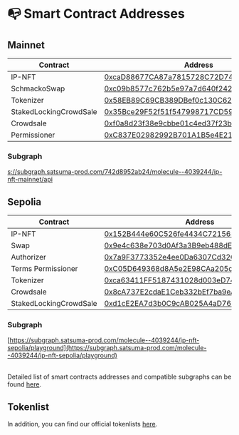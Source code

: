 # 📭 Smart Contract Addresses

## Mainnet

<table><thead><tr><th width="302">Contract</th><th width="434">Address</th></tr></thead><tbody><tr><td>IP-NFT</td><td><a href="https://etherscan.io/address/0xcaD88677CA87a7815728C72D74B4ff4982d54Fc1#code">0xcaD88677CA87a7815728C72D74B4ff4982d54Fc1</a></td></tr><tr><td>SchmackoSwap</td><td><a href="https://etherscan.io/address/0xc09b8577c762b5e97a7d640f242e1d9bfaa7eb9d#code">0xc09b8577c762b5e97a7d640f242e1d9bfaa7eb9d</a></td></tr><tr><td>Tokenizer</td><td><a href="https://etherscan.io/address/0x58EB89C69CB389DBef0c130C6296ee271b82f436">0x58EB89C69CB389DBef0c130C6296ee271b82f436</a></td></tr><tr><td>StakedLockingCrowdSale</td><td><a href="https://etherscan.io/address/0x35Bce29F52f51f547998717CD598068Afa2B29B7">0x35Bce29F52f51f547998717CD598068Afa2B29B7</a></td></tr><tr><td>Crowdsale</td><td><a href="https://etherscan.io/address/0xf0a8d23f38e9cbbe01c4ed37f23bd519b65bc6c2#code">0xf0a8d23f38e9cbbe01c4ed37f23bd519b65bc6c2</a></td></tr><tr><td>Permissioner</td><td><a href="https://etherscan.io/address/0xC837E02982992B701A1B5e4E21fA01cEB0a628fA#code">0xC837E02982992B701A1B5e4E21fA01cEB0a628fA</a></td></tr></tbody></table>

### **Subgraph**

[s://subgraph.satsuma-prod.com/742d8952ab24/molecule--4039244/ip-nft-mainnet/api](https://subgraph.satsuma-prod.com/742d8952ab24/molecule--4039244/ip-nft-mainnet/api)



## Sepolia

<table><thead><tr><th width="300">Contract</th><th width="445">Address</th></tr></thead><tbody><tr><td>IP-NFT</td><td><a href="https://sepolia.etherscan.io/address/0x152B444e60C526fe4434C721561a077269FcF61a">0x152B444e60C526fe4434C721561a077269FcF61a</a></td></tr><tr><td>Swap</td><td><a href="https://sepolia.etherscan.io/address/0x9e4c638e703d0Af3a3B9eb488dE79A16d402698f">0x9e4c638e703d0Af3a3B9eb488dE79A16d402698f</a></td></tr><tr><td>Authorizer</td><td><a href="https://sepolia.etherscan.io/address/0x7a9F3773352e4ee0Da6307Cd32C45fE89602129A">0x7a9F3773352e4ee0Da6307Cd32C45fE89602129A</a></td></tr><tr><td>Terms Permissioner</td><td><a href="https://sepolia.etherscan.io/address/0xC05D649368d8A5e2E98CAa205d47795de5fCB599">0xC05D649368d8A5e2E98CAa205d47795de5fCB599</a></td></tr><tr><td>Tokenizer</td><td><a href="https://sepolia.etherscan.io/address/0xca63411FF5187431028d003eD74B57531408d2F9">0xca63411FF5187431028d003eD74B57531408d2F9</a></td></tr><tr><td>Crowdsale</td><td><a href="https://sepolia.etherscan.io/address/0x8cA737E2cdaE1Ceb332bEf7ba9eA711a3a2f8037">0x8cA737E2cdaE1Ceb332bEf7ba9eA711a3a2f8037</a></td></tr><tr><td>StakedLockingCrowdSale</td><td><a href="https://sepolia.etherscan.io/address/0xd1cE2EA7d3b0C9cAB025A4aD762FC00315141ad7">0xd1cE2EA7d3b0C9cAB025A4aD762FC00315141ad7</a></td></tr></tbody></table>

### Subgraph

[https://subgraph.satsuma-prod.com/molecule--4039244/ip-nft-sepolia/playground](https://subgraph.satsuma-prod.com/molecule--4039244/ip-nft-sepolia/playground)

\
Detailed list of smart contracts addresses and compatible subgraphs can be found [here](https://github.com/moleculeprotocol/IPNFT/blob/main/README.md).

## Tokenlist

In addition, you can find our official tokenlists [here](https://tokenlists.bio.xyz/).
